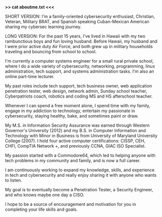 **>>  cat aboutme.txt  <<<**

SHORT VERSION: I'm a family-oriented cybersecurity enthusiast, Christian, Veteran, Military BRAT, and Spanish speaking Cuban-Mexican American sharing my cybersec learning journey.

LONG VERSION:
For the past 15 years, I've lived in Hawaii with my two rambunctious boys and fun loving husband. Before Hawaii, my husband and I were prior active duty Air Force, and both grew up in military households traveling and bouncing from school to school.

I'm currently a computer systems engineer for a small rural private school, where I do a wide variety of cybersecurity, networking, programming, linux administration, tech support, and systems administration tasks. I'm also an online part-time lecturer. 

My past roles include tech support, tech business owner, web application penetration tester, web design, network admin, Sunday school teacher, Cyberpatriots coach, robotics and coding MS and HS afterschool teacher. 

Whenever I can spend a free moment alone, I spend time with my family, engage in my addiction to technology, entertain my passionate in cybersecurity, staying healthy, bake, and sometimes paint or draw.

My M.S. in Information Security Assurance was earned through Western Governor's University (2012) and my B.S. in Computer Information and Technology with Minor in Business is from University of Maryland University College (2007). I hold four active computer certifications: CISSP, CEH, CHFI, CompTIA Network +, and previously CCNA, GIAC ISO Specialist.

My passion started with a Commodore64, which led to helping anyone with tech problems in my community and family, and is now a full career. 

I am continuously working to expand my knowledge, skills, and experience in tech and cybersecurity and really enjoy sharing it with anyone who wants to listen. 

My goal is to eventually become a Penetration Tester, a Security Engineer, and who knows maybe one day a CISO. 

I hope to be a source of encouragement and motivation for you in completing your life skills and goals.
